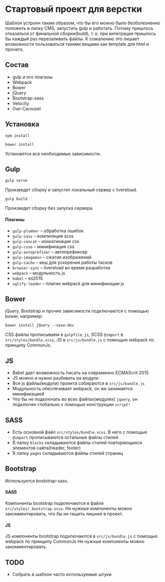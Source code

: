 # Стартовый проект для верстки
Шаблон устроен таким образом, что бы его можно было безболезненно положить в папку CMS,
запустить gulp и работать. Потому пришлось отказаться от финальной сборки(build), т. к. при интеграции пришлось бы каждый раз перезаливать файлы.
К сожалению это лишает возможности пользоваться такими вещами как template для html и прочего.

## Состав
* gulp и его плагины
* Webpack
* Bower
* jQuery
* Bootstrap-sass
* Velocity
* Owl-Carousel


## Установка
```
npm install
```
```
bower install
```

Установятся все необходимые зависимости.


## Gulp

```
gulp serve
```
Произведет сборку и запустит локальный сервер с livereload.

```
gulp build
```
Произведет сборку без запуска сервера.

#### Плагины
* `gulp-plumber` – обработка ошибок
* `gulp-sass` – компиляция scss
* `gulp-concat` – конкатинация css
* `gulp-csso` – минификация css
* `gulp-autoprefixer` – автопрефиксер
* `gulp-imagemin` – сжатие изображений
* `gulp-cache` – кеш для ускорения работы тасков
* `browser-sync` – livereload во время разработки
* `webpack` – модульность js
* `babel` – es2015
* `uglify-loader` – плагин webpack для минификации js


## Bower
jQuery, Bootstrap и прочие зависимости подключаются с помощью bower, например:
```
bower install jQuery --save-dev
```
CSS файлы прописываем в `gulpfile.js`, SCSS `@import` в `src/styles/bundle.scss`, JS в `src/js/bundle.js` с помощью webpack по принципу CommonJs.


## JS
* Babel дает возможность писать на современно ECMAScrit 2015
* JS можно и нужно разбивать на модули
* Все js файлы(модули) проекта собираются в `src/js/bundle.js`
* Модульность обеспечивает webpack, он же занимается минификацией
* Что бы не подключать во всех файлах(модулях) `jquery`, он подключен глобально с помощью конструкции `script!`


## SASS
* Есть основной файл `src/styles/bundle.scss`. В него с помощью `@import` прописываются остальные файлы стилей
* В папку `blocks` складываются файлы стилей повторяющихся элементов сайта(header, footer)
* В папку `pages` складываются файлы стилей страниц


## Bootstrap
Используется bootstrap-sass.

#### SASS
Компоненты bootstrap подключаются в файле `src/styles/_bootstrap.scss`.
Не нужные компоненты можно закомментировать, что бы не тащить лишнее в проект.

#### JS
JS компоненты bootstrap подключаются в `src/js/bundle.js` с помощью webpack по принципу CommonJs
Не нужные компоненты можно закомментировать.

## TODO
* Собрать в шаблон часто используемые штуки

